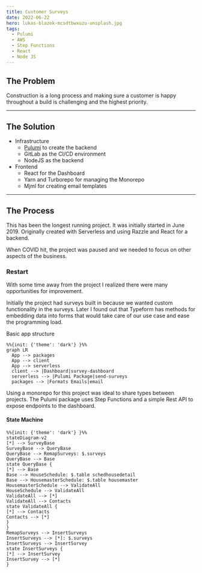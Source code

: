 ```yaml
---
title: Customer Surveys
date: 2022-06-22
hero: lukas-blazek-mcsdtbwxuzu-unsplash.jpg
tags:
  - Pulumi
  - AWS
  - Step Functions
  - React
  - Node JS
---
```



## The Problem
Construction is a long process and making sure a customer is happy throughout a build is challenging and the highest priority.

---

## The Solution

- Infrastructure
  - [Pulumi](/skills) to create the backend
  - GitLab as the CI/CD environment
  - NodeJS as the backend
- Frontend
  - React for the Dashboard
  - Yarn and Turborepo for managing the Monorepo
  - Mjml for creating email templates

---

## The Process

This has been the longest running project. It was initially started in June 2019. Originally created with Serverless and using Razzle and React for a backend. 

When COVID hit, the project was paused and we needed to focus on other aspects of the business.


### Restart

With some time away from the project I realized there were many opportunities for improvement.

<!-- First - the survey was included with the application which wasn't a necessary feature.
 -->
Initially the project had surveys built in because we wanted custom functionality in the surveys. Later I found out that Typeform has methods for embedding data into forms that would take care of our use case and ease the programming load.

Basic app structure

```mermaid
%%{init: {'theme': 'dark'} }%%
graph LR
  App --> packages
  App --> client
  App --> serverless
  client --> |Dashboard|survey-dashboard
  serverless --> |Pulumi Package|send-surveys
  packages --> |Formats Emails|email
```

Using a monorepo for this project was ideal to share types between projects. The Pulumi package uses Step Functions and a simple Rest API to expose endpoints to the dashboard.


#### State Machine


```mermaid
%%{init: {'theme': 'dark'} }%%
stateDiagram-v2
[*] --> SurveyBase
SurveyBase --> QueryBase
QueryBase --> RemapSurveys: $.surveys
QueryBase --> Base
state QueryBase {
[*] --> Base
Base --> HouseSchedule: $.table schedhousedetail
Base --> HousemasterSchedule: $.table housemaster
HousemasterSchedule --> ValidateAll
HouseSchedule --> ValidateAll
ValidateAll --> [*]
ValidateAll --> Contacts
state ValidateAll {
[*] --> Contacts
Contacts --> [*]
}
}
RemapSurveys --> InsertSurveys
InsertSurveys --> [*]: $.surveys
InsertSurveys --> InsertSurvey
state InsertSurveys {
[*] --> InsertSurvey
InsertSurvey --> [*]
}

```





